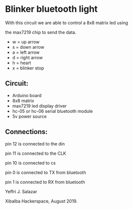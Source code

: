 
# Blinker bluetooth light

With this circuit we are able to control a 8x8 matrix led using

the max7219 chip to send the data.

* w = up arrow
* s = down arrow
* a = left arrow
* d = right arrow
* h = heart
* x = blinker stop

## Circuit:
* Arduino board
* 8x8 matrix
* max7219 led display driver
* hc-05 or hc-06 serial bluetooth module
* 5v power source

## Connections:
pin 12 is connected to the din

pin 11 is connected to the CLK

pin 10 is connected to cs

pin 0 is connected to TX from bluetooth

pin 1 is connected to RX from bluetooth

Yeffri J. Salazar

Xibalba Hackerspace, August 2019.
